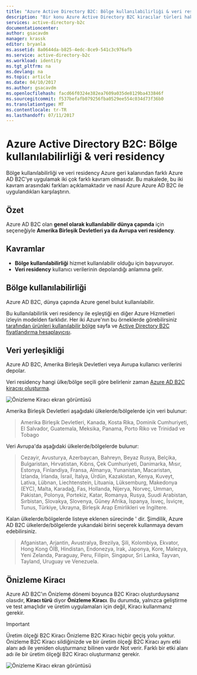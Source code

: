 ```yaml
---
title: "Azure Active Directory B2C: Bölge kullanılabilirliği & veri residency | Microsoft Docs"
description: "Bir konu Azure Active Directory B2C kiracılar türleri hakkında"
services: active-directory-b2c
documentationcenter: 
author: gsacavdm
manager: krassk
editor: bryanla
ms.assetid: 8a0644da-b825-4edc-8ce9-541c3c976afb
ms.service: active-directory-b2c
ms.workload: identity
ms.tgt_pltfrm: na
ms.devlang: na
ms.topic: article
ms.date: 04/10/2017
ms.author: gsacavdm
ms.openlocfilehash: facd66f0324e382ea7609a035de8129ba433846f
ms.sourcegitcommit: f537befafb079256fba0529ee554c034d73f36b0
ms.translationtype: MT
ms.contentlocale: tr-TR
ms.lasthandoff: 07/11/2017
---
```

# <a name="azure-active-directory-b2c-region-availability--data-residency"></a>Azure Active Directory B2C: Bölge kullanılabilirliği & veri residency
Bölge kullanılabilirliği ve veri residency Azure geri kalanından farklı Azure AD B2C'ye uygulamak iki çok farklı kavram olmasıdır. Bu makalede, bu iki kavram arasındaki farkları açıklamaktadır ve nasıl Azure Azure AD B2C ile uygulandıkları karşılaştırın.

## <a name="summary"></a>Özet
Azure AD B2C olan **genel olarak kullanılabilir dünya çapında** için seçeneğiyle **Amerika Birleşik Devletleri ya da Avrupa veri residency**.

## <a name="concepts"></a>Kavramlar
* **Bölge kullanılabilirliği** hizmet kullanılabilir olduğu için başvuruyor.
* **Veri residency** kullanıcı verilerinin depolandığı anlamına gelir.

## <a name="region-availability"></a>Bölge kullanılabilirliği
Azure AD B2C, dünya çapında Azure genel bulut kullanılabilir. 

Bu kullanılabilirlik veri residency ile eşleştiği en diğer Azure Hizmetleri izleyin modelden farklıdır. Her iki Azure'nın bu örneklerde görebilirsiniz [tarafından ürünleri kullanılabilir bölge](https://azure.microsoft.com/regions/services/) sayfa ve [Active Directory B2C fiyatlandırma hesaplayıcısı](https://azure.microsoft.com/pricing/details/active-directory-b2c/).

## <a name="data-residency"></a>Veri yerleşikliği
Azure AD B2C, Amerika Birleşik Devletleri veya Avrupa kullanıcı verilerini depolar.

Veri residency hangi ülke/bölge seçili göre belirlenir zaman [Azure AD B2C kiracısı oluşturma](active-directory-b2c-get-started.md).

![Önizleme Kiracı ekran görüntüsü](./media/active-directory-b2c-reference-tenant-type/data-residency-b2c-tenant.png)

Amerika Birleşik Devletleri aşağıdaki ülkelerde/bölgelerde için veri bulunur:

> Amerika Birleşik Devletleri, Kanada, Kosta Rika, Dominik Cumhuriyeti, El Salvador, Guatemala, Meksika, Panama, Porto Riko ve Trinidad ve Tobago

Veri Avrupa'da aşağıdaki ülkelerde/bölgelerde bulunur:

> Cezayir, Avusturya, Azerbaycan, Bahreyn, Beyaz Rusya, Belçika, Bulgaristan, Hırvatistan, Kıbrıs, Çek Cumhuriyeti, Danimarka, Mısır, Estonya, Finlandiya, Fransa, Almanya, Yunanistan, Macaristan, İzlanda, İrlanda, İsrail, İtalya, Ürdün, Kazakistan, Kenya, Kuveyt, Lativa, Lübnan, Liechtenstein, Lituania, Lüksemburg, Makedonya (EYC), Malta, Karadağ, Fas, Hollanda, Nijerya, Norveç, Umman, Pakistan, Polonya, Portekiz, Katar, Romanya, Rusya, Suudi Arabistan, Sırbistan, Slovakya, Slovenya, Güney Afrika, İspanya, İsveç, İsviçre, Tunus, Türkiye, Ukrayna, Birleşik Arap Emirlikleri ve İngiltere.

Kalan ülkelerde/bölgelerde listeye eklenen sürecinde ' dir.  Şimdilik, Azure AD B2C ülkelerde/bölgelerde yukarıdaki birini seçerek kullanmaya devam edebilirsiniz.

> Afganistan, Arjantin, Avustralya, Brezilya, Şili, Kolombiya, Ekvator, Hong Kong ÖİB, Hindistan, Endonezya, Irak, Japonya, Kore, Malezya, Yeni Zelanda, Paraguay, Peru, Filipin, Singapur, Sri Lanka, Tayvan, Tayland, Uruguay ve Venezuela.

## <a name="preview-tenant"></a>Önizleme Kiracı
Azure AD B2C'ın Önizleme dönemi boyunca B2C Kiracı oluşturduysanız olasıdır, **Kiracı türü** diyor **Önizleme Kiracı**. Bu durumda, yalnızca geliştirme ve test amaçlıdır ve üretim uygulamaları için değil, Kiracı kullanmanız gerekir.

> [!IMPORTANT]
> Üretim ölçeği B2C Kiracı Önizleme B2C Kiracı hiçbir geçiş yolu yoktur. Önizleme B2C Kiracı sildiğinizde ve bir üretim ölçeği B2C Kiracı aynı etki alanı adı ile yeniden oluşturmanız bilinen vardır Not verir. Farklı bir etki alanı adı ile bir üretim ölçeği B2C Kiracı oluşturmanız gerekir.


![Önizleme Kiracı ekran görüntüsü](./media/active-directory-b2c-reference-tenant-type/preview-b2c-tenant.png)
